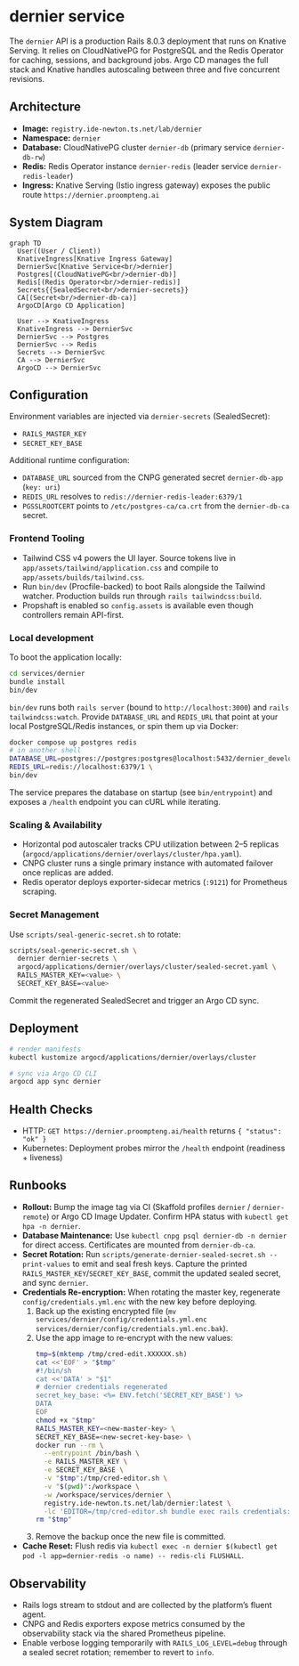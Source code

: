 # dernier service

The `dernier` API is a production Rails 8.0.3 deployment that runs on Knative Serving. It relies on CloudNativePG for PostgreSQL and the Redis Operator for caching, sessions, and background jobs. Argo CD manages the full stack and Knative handles autoscaling between three and five concurrent revisions.

## Architecture

- **Image:** `registry.ide-newton.ts.net/lab/dernier`
- **Namespace:** `dernier`
- **Database:** CloudNativePG cluster `dernier-db` (primary service `dernier-db-rw`)
- **Redis:** Redis Operator instance `dernier-redis` (leader service `dernier-redis-leader`)
- **Ingress:** Knative Serving (Istio ingress gateway) exposes the public route `https://dernier.proompteng.ai`

## System Diagram

```mermaid
graph TD
  User((User / Client))
  KnativeIngress[Knative Ingress Gateway]
  DernierSvc[Knative Service<br/>dernier]
  Postgres[(CloudNativePG<br/>dernier-db)]
  Redis[(Redis Operator<br/>dernier-redis)]
  Secrets{{SealedSecret<br/>dernier-secrets}}
  CA[(Secret<br/>dernier-db-ca)]
  ArgoCD[Argo CD Application]

  User --> KnativeIngress
  KnativeIngress --> DernierSvc
  DernierSvc --> Postgres
  DernierSvc --> Redis
  Secrets --> DernierSvc
  CA --> DernierSvc
  ArgoCD --> DernierSvc
```

## Configuration

Environment variables are injected via `dernier-secrets` (SealedSecret):

- `RAILS_MASTER_KEY`
- `SECRET_KEY_BASE`

Additional runtime configuration:

- `DATABASE_URL` sourced from the CNPG generated secret `dernier-db-app` (`key: uri`)
- `REDIS_URL` resolves to `redis://dernier-redis-leader:6379/1`
- `PGSSLROOTCERT` points to `/etc/postgres-ca/ca.crt` from the `dernier-db-ca` secret.

### Frontend Tooling

- Tailwind CSS v4 powers the UI layer. Source tokens live in `app/assets/tailwind/application.css` and compile to `app/assets/builds/tailwind.css`.
- Run `bin/dev` (Procfile-backed) to boot Rails alongside the Tailwind watcher. Production builds run through `rails tailwindcss:build`.
- Propshaft is enabled so `config.assets` is available even though controllers remain API-first.

### Local development

To boot the application locally:

```bash
cd services/dernier
bundle install
bin/dev
```

`bin/dev` runs both `rails server` (bound to `http://localhost:3000`) and `rails tailwindcss:watch`. Provide `DATABASE_URL` and `REDIS_URL` that point at your local PostgreSQL/Redis instances, or spin them up via Docker:

```bash
docker compose up postgres redis
# in another shell
DATABASE_URL=postgres://postgres:postgres@localhost:5432/dernier_development \
REDIS_URL=redis://localhost:6379/1 \
bin/dev
```

The service prepares the database on startup (see `bin/entrypoint`) and exposes a `/health` endpoint you can cURL while iterating.

### Scaling & Availability

- Horizontal pod autoscaler tracks CPU utilization between 2–5 replicas (`argocd/applications/dernier/overlays/cluster/hpa.yaml`).
- CNPG cluster runs a single primary instance with automated failover once replicas are added.
- Redis operator deploys exporter-sidecar metrics (`:9121`) for Prometheus scraping.

### Secret Management

Use `scripts/seal-generic-secret.sh` to rotate:

```bash
scripts/seal-generic-secret.sh \
  dernier dernier-secrets \
  argocd/applications/dernier/overlays/cluster/sealed-secret.yaml \
  RAILS_MASTER_KEY=<value> \
  SECRET_KEY_BASE=<value>
```

Commit the regenerated SealedSecret and trigger an Argo CD sync.

## Deployment

```bash
# render manifests
kubectl kustomize argocd/applications/dernier/overlays/cluster

# sync via Argo CD CLI
argocd app sync dernier
```

## Health Checks

- HTTP: `GET https://dernier.proompteng.ai/health` returns `{ "status": "ok" }`
- Kubernetes: Deployment probes mirror the `/health` endpoint (readiness + liveness)

## Runbooks

- **Rollout:** Bump the image tag via CI (Skaffold profiles `dernier` / `dernier-remote`) or Argo CD Image Updater. Confirm HPA status with `kubectl get hpa -n dernier`.
- **Database Maintenance:** Use `kubectl cnpg psql dernier-db -n dernier` for direct access. Certificates are mounted from `dernier-db-ca`.
- **Secret Rotation:** Run `scripts/generate-dernier-sealed-secret.sh --print-values` to emit and seal fresh keys. Capture the printed `RAILS_MASTER_KEY`/`SECRET_KEY_BASE`, commit the updated sealed secret, and sync `dernier`.
- **Credentials Re-encryption:** When rotating the master key, regenerate `config/credentials.yml.enc` with the new key before deploying.
  1. Back up the existing encrypted file (`mv services/dernier/config/credentials.yml.enc services/dernier/config/credentials.yml.enc.bak`).
  2. Use the app image to re-encrypt with the new values:
     ```bash
     tmp=$(mktemp /tmp/cred-edit.XXXXXX.sh)
     cat <<'EOF' > "$tmp"
     #!/bin/sh
     cat <<'DATA' > "$1"
     # dernier credentials regenerated
     secret_key_base: <%= ENV.fetch('SECRET_KEY_BASE') %>
     DATA
     EOF
     chmod +x "$tmp"
     RAILS_MASTER_KEY=<new-master-key> \
     SECRET_KEY_BASE=<new-secret-key-base> \
     docker run --rm \
       --entrypoint /bin/bash \
       -e RAILS_MASTER_KEY \
       -e SECRET_KEY_BASE \
       -v "$tmp":/tmp/cred-editor.sh \
       -v "$(pwd)":/workspace \
       -w /workspace/services/dernier \
       registry.ide-newton.ts.net/lab/dernier:latest \
       -lc 'EDITOR=/tmp/cred-editor.sh bundle exec rails credentials:edit'
     rm "$tmp"
     ```
  3. Remove the backup once the new file is committed.
- **Cache Reset:** Flush redis via `kubectl exec -n dernier $(kubectl get pod -l app=dernier-redis -o name) -- redis-cli FLUSHALL`.

## Observability

- Rails logs stream to stdout and are collected by the platform’s fluent agent.
- CNPG and Redis exporters expose metrics consumed by the observability stack via the shared Prometheus pipeline.
- Enable verbose logging temporarily with `RAILS_LOG_LEVEL=debug` through a sealed secret rotation; remember to revert to `info`.
